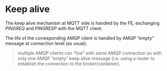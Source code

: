# Keep alive

The keep alive mechanism at MQTT side is handled by the FE, exchanging _PINGREQ_ and _PINGRESP_ with the MQTT client.

The life of the corresponding AMQP client is handled by AMQP “empty” message at connection level (as usual).

> multiple AMQP clients can “live” with same AMQP connection so with only one AMQP “empty” keep alive message (i.e. using a router to establish the connection to the broker/container).
